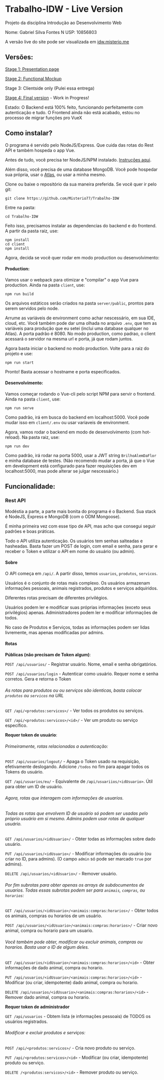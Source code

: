 # Trabalho-IDW - Live Version
Projeto da disciplina Introdução ao Desenvolvimento Web

Nome: Gabriel Silva Fontes
N USP: 10856803

A versão live do site pode ser visualizada em [idw.misterio.me](http://idw.misterio.me/)


 ## Versões:

[Stage 1: Presentation page](https://github.com/Misterio77/Trabalho-IDW/tree/presentation)

[Stage 2: Functional Mockup](https://github.com/Misterio77/Trabalho-IDW/tree/mockup)

Stage 3: Clientside only (Pulei essa entrega)

[Stage 4: Final version](https://github.com/Misterio77/Trabalho-IDW/tree/master) - Work in Progress!

Estado:
O Backend está 100% feito, funcionando perfeitamente com autenticação e tudo.
O Frontend ainda não está acabado, estou no processo de migrar funções pro VueX

## Como instalar?

O programa é servido pelo NodeJS/Express. Que cuida das rotas do Rest API e também hospeda o app Vue.

Antes de tudo, você precisa ter NodeJS/NPM instalado. [Instruções aqui](https://nodejs.org/en/download/).

Além disso, você precisa de uma database MongoDB. Você pode hospedar sua própria, usar o [Atlas](https://cloud.mongodb.com/), ou usar a minha mesmo.

Clone ou baixe o repositório da sua maneira preferida. Se você quer ir pelo git:
```
git clone https://github.com/Misterio77/Trabalho-IDW
```
Entre na pasta:
```
cd Trabalho-IDW
```

Feito isso, precisamos instalar as dependencias do backend e do frontend. A partir da pasta raiz, use:
```
npm install
cd client
npm install
```

Agora, decida se você quer rodar em modo production ou desenvolvimento:

#### Production:
Vamos usar o webpack para otimizar e "compilar" o app Vue para production. Ainda na pasta `client`, use:
```
npm run build
```
Os arquivos estáticos serão criados na pasta `server/public`, prontos para serem servidos pelo node.

Arrume as variáveis de environment como achar nescessário, em sua IDE, cloud, etc. Você também pode dar uma olhada no arquivo `.env`, que tem as variáveis para produção que eu setei (inclui uma database qualquer no Atlas). A porta padrão é 8080.
No modo production, como padrao, o client acessará o servidor na mesma url e porta, já que rodam juntos.

Agora basta iniciar o backend no modo production. Volte para a raiz do projeto e use:
```
npm run start
```
Pronto! Basta acessar o hostname e porta especificados.

#### Desenvolvimento:
Vamos começar rodando o Vue-cli pelo script NPM para servir o frontend. Ainda na pasta `client`, use:
```
npm run serve
```
Como padrão, irá em busca do backend em localhost:5000. Você pode mudar isso em `client/.env` ou usar variaveis de environment.

Agora, vamos rodar o backend em modo de desenvolvimento (com hot-reload). Na pasta raiz, use:
```
npm run dev
```
Como padrão, irá rodar na porta 5000, usar a JWT string `BrilhoAlemDaFlor` e minha database de testes.
(Não recomendo mudar a porta, já que o Vue em development está configurado para fazer requisições dev em localhost:5000, mas pode alterar se julgar nescessário.)


## Funcionalidade:

### Rest API
Modéstia a parte, a parte mais bonita do programa é o Backend. Sua stack é NodeJS, Express e MongoDB (com o ODM Mongoose).

É minha primeira vez com esse tipo de API, mas acho que consegui seguir padrões e boas práticas.

Todo o API utiliza autenticação. Os usuários tem senhas salteadas e hasheadas. Basta fazer um POST de login, com email e senha, para gerar e receber o Token e utilizar o API em nome do usuário (ou admin).

#### Sobre
O API começa em `/api/`. A partir disso, temos `usuarios`, `produtos`, `servicos`.

Usuários é o conjunto de rotas mais complexo. Os usuários armazenam informações pessoais, animais registrados, produtos e serviços adquiridos.

Diferentes rotas precisam de diferentes privilégios.

Usuários podem ler e modificar suas próprias informações (exceto seus privilégios) apenas. Administradores podem ler e modificar informações de todos.

No caso de Produtos e Serviços, todas as informações podem ser lidas livremente, mas apenas modificadas por admins.

#### Rotas
**Públicas (não precisam de Token algum)**:

`POST /api/usuarios/` - Registrar usuário. Nome, email e senha obrigatórios.

`POST /api/usuarios/login` - Autenticar como usuário. Requer nome e senha corretos. Gera e retorna o Token

###### As rotas para produtos ou ou serviços são identicas, basta colocar `produtos` ou `servicos` na URL

`GET /api/<produtos:servicos>/` - Ver todos os produtos ou serviços.

`GET /api/<produtos:servicos>/<id>/` - Ver um produto ou serviço específico.


**Requer token de usuário**:

###### Primeiramente, rotas relacionadas a autenticação:

`POST /api/usuarios/logout/` - Apaga o Token usado na requisição, efetivamente deslogando. Adicione `/todos` no fim para apagar todos os Tokens do usuário.

`GET /api/usuarios/eu/` - Equivalente de `/api/usuariios/<idUsuario>`. Útil para obter um ID de usuário.

###### Agora, rotas que interagem com informações de usuarios.

###### Todas as rotas que envolvem ID de usuário só podem ser usadas pelo próprio usuário em si mesmo. Admins podem usar rotas de qualquer usuário.

`GET /api/usuarios/<idUsuario>/` - Obter todas as informações sobre dado usuário.

`PUT /api/usuarios/<idUsuario>/` - Modificar informações do usuário (ou criar no ID, para admins). (O campo `admin` só pode ser marcado `true` por admins).

`DELETE /api/usuarios/<idUsuario>/` - Remover usuário.

###### Por fim subrotas para obter apenas os arrays de subdocumentos de usuarios. Todas essas subrotas podem ser para `animais`, `compras`, ou `horarios`:

`GET /api/usuarios/<idUsuario>/<animais:compras:horarios>/` - Obter todos os animais, compras ou horarios de um usuário.

`POST /api/usuarios/<idUsuario>/<animais:compras:horarios>/` - Criar novo animal, compra ou horario para um usuario.

###### Você também pode obter, modificar ou excluir animais, compras ou horarios. Basta usar o ID de algum deles.

`GET /api/usuarios/<idUsuario>/<animais:compras:horarios>/<id>` - Obter informações de dado animal, compra ou horario.

`PUT /api/usuarios/<idUsuario>/<animais:compras:horarios>/<id>` - Modificar (ou criar, idempotente) dado animal, compra ou horario.

`DELETE /api/usuarios/<idUsuario>/<animais:compras:horarios>/<id>` - Remover dado animal, compra ou horario.


**Requer token de administrador**

`GET /api/usuarios` - Obtem lista (e informações pessoais) de TODOS os usuários registrados.

###### Modificar e excluir produtos e serviços:

`POST /api/<produtos:servicos>/` - Cria novo produto ou serviço.

`PUT /api/<produtos:servicos>/<id>` - Modificar (ou criar, idempotente) produto ou serviço.

`DELETE /<produtos:servicos>/<id>` - Remover produto ou serviço.

